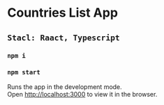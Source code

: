 # Countries List App

## `Stacl: Raact, Typescript`

### `npm i`
### `npm start`

Runs the app in the development mode.\
Open [http://localhost:3000](http://localhost:3000) to view it in the browser.